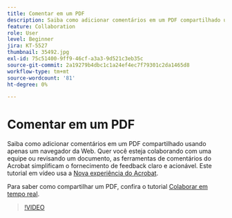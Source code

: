 ```yaml
---
title: Comentar em um PDF
description: Saiba como adicionar comentários em um PDF compartilhado usando apenas um navegador da Web
feature: Collaboration
role: User
level: Beginner
jira: KT-5527
thumbnail: 35492.jpg
exl-id: 75c51400-9ff9-46cf-a3a3-9d521c3eb35c
source-git-commit: 2a19279b4dbc1c1a24ef4ec7f79301c2da1465d8
workflow-type: tm+mt
source-wordcount: '81'
ht-degree: 0%

---
```


# Comentar em um PDF

Saiba como adicionar comentários em um PDF compartilhado usando apenas um navegador da Web. Quer você esteja colaborando com uma equipe ou revisando um documento, as ferramentas de comentários do Acrobat simplificam o fornecimento de feedback claro e acionável. Este tutorial em vídeo usa a [Nova experiência do Acrobat](new-workspace.md).

Para saber como compartilhar um PDF, confira o tutorial [Colaborar em tempo real](collaborate.md).

>[!VIDEO](https://video.tv.adobe.com/v/35492?quality=12&learn=on&hidetitle=true)
